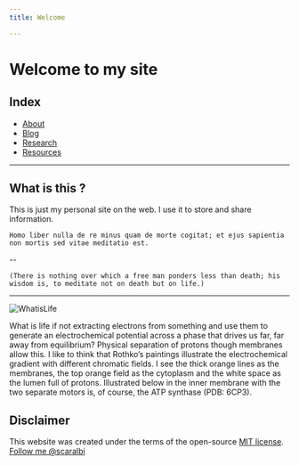 ```yaml
---
title: Welcome

---
```


# Welcome to my site


## Index
* [About](/about)
* [Blog](/blog/)
* [Research](/research)  
* [Resources](/resources)


---
## What is this ?
This is just my personal site on the web.
I use it to store and share information.

```
Homo liber nulla de re minus quam de morte cogitat; et ejus sapientia non mortis sed vitae meditatio est.  
```
--

```
(There is nothing over which a free man ponders less than death; his wisdom is, to meditate not on death but on life.)
```
    
--- 

![WhatisLife](/atpase.jpg)

What is life if not extracting electrons from something and use them to generate an electrochemical potential across a phase that drives us far, far away from equilibrium? Physical separation of protons though membranes allow this. I like to think that Rothko’s paintings illustrate the electrochemical gradient with different chromatic fields. I see the thick orange lines as the membranes, the top orange field as the cytoplasm and the white space as the lumen full of protons. Illustrated below in the inner membrane with the two separate motors is, of course, the ATP synthase (PDB: 6CP3).


## Disclaimer
This website was created under the terms of the open-source [MIT license](https://opensource.org/licenses/MIT).
<a class="twitter-follow-button"
  href="https://twitter.com/scaralbi">
Follow me @scaralbi</a>
